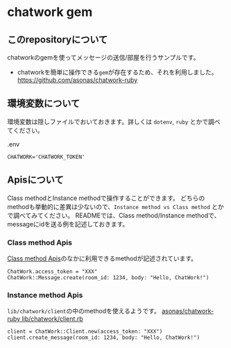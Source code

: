 # chatwork gem
## このrepositoryについて
chatworkのgemを使ってメッセージの送信/部屋を行うサンプルです。

- chatworkを簡単に操作できる`gem`が存在するため、それを利用しました。
https://github.com/asonas/chatwork-ruby

## 環境変数について
環境変数は隠しファイルでおいておきます。詳しくは `dotenv`, `ruby` とかで調べてください。

.env
```
CHATWORK='CHATWORK_TOKEN'
```
## Apisについて
Class methodとInstance methodで操作することができます。
どちらのmethodも挙動的に差異は少ないので、`Instance method vs Class method` とかで調べてみてください。
READMEでは、Class method/Instance methodで、messageにidを送る例を記述しておきます。

### Class method Apis
[Class method Apis](https://github.com/asonas/chatwork-ruby#class-method-apis)のなかに利用できるmethodが記述されています。

```
ChatWork.access_token = "XXX"
ChatWork::Message.create(room_id: 1234, body: "Hello, ChatWork!")
```

### Instance method Apis
`lib/chatwork/client`の中のmethodを使えるようです。
[asonas/chatwork-ruby lib/chatwork/client.rb](https://github.com/asonas/chatwork-ruby/blob/master/lib/chatwork/client.rb)

```
client = ChatWork::Client.new(access_token: "XXX")
client.create_message(room_id: 1234, body: "Hello, ChatWork!")
```
